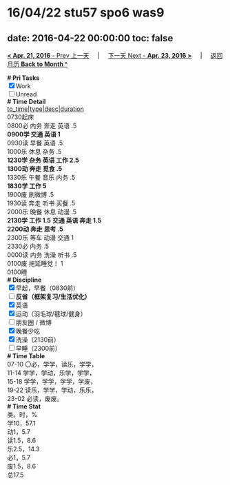 # 16/04/22 stu57 spo6 was9

date: 2016-04-22 00:00:00
toc: false
---
[**< Apr. 21, 2016** - Prev 上一天](/lifelogs/2016/04/d21.html) &nbsp; &nbsp; | &nbsp; &nbsp; [下一天 Next - **Apr. 23, 2016 >**](/lifelogs/2016/04/d23.html) &nbsp; &nbsp; |  &nbsp; &nbsp; [返回月历 **Back to Month ^**](/lifelogs/2016/04/index.html)
<br/><div><b># Pri Tasks</b></div><div><input checked="true" type="checkbox"/>Work</div><div><input type="checkbox"/>Unread</div><div><b># Time Detail</b></div><div><u>to_time|type|desc|duration</u></div><div>0730起床</div><div>0800必 内务 奔走 英语 .5</div><div><b>0900学 交通 英语 1</b></div><div>0930读 早餐 英语 .5</div><div>1000乐 休息 杂务 .5</div><div><b>1230学 杂务 英语 工作 2.5</b></div><div><b>1300动 奔走 觅食 .5</b></div><div>1330乐 午餐 音乐 内务 .5</div><div><b>1830学 工作 5</b></div><div>1900废 刷微博 .5</div><div>1930读 奔走 听书 买餐 .5</div><div>2000乐 晚餐 休息 动漫 .5</div><div><b>2130学 工作 1.5</b> <b>交通 英语 奔走 1.5</b></div><div><b>2200动 奔走 思考 .5</b></div><div>2300乐 等车 动漫 交通 1</div><div>2330必 内务 .5</div><div>0000读 内务 洗澡 听书 .5</div><div>0100废 拖延睡觉！ 1</div><div>0100睡</div><div><b># Discipline</b></div><div><input checked="true" type="checkbox"/>早起，早餐（0830前）</div><div><b><input type="checkbox"/></b><b>反省（框架复习/生活优化）</b></div><div><input checked="true" type="checkbox"/>英语</div><div><input checked="true" type="checkbox"/>运动（羽毛球/毽球/健身）</div><div><input type="checkbox"/>朋友圈 / 微博</div><div><input checked="true" type="checkbox"/>晚餐少吃</div><div><input checked="true" type="checkbox"/>洗澡（2130前）</div><div><input type="checkbox"/>早睡（2300前）</div><div><b># Time Table</b></div><div>07-10 〇必，学学，读乐，学学，</div><div>11-14 学学，学动，乐学，学学，</div><div>15-18 学学，学学，学学，学废，</div><div>19-22 读乐，学学，学动，乐乐，</div><div>23-02 必读，废废。</div><div><b># Time Stat</b></div><div>类，时，%</div><div>学10，57.1</div><div>动1，5.7</div><div>读1.5，8.6</div><div>乐2.5，14.3</div><div>必1，5.7</div><div>废1.5，8.6</div><div>总17.5</div>
